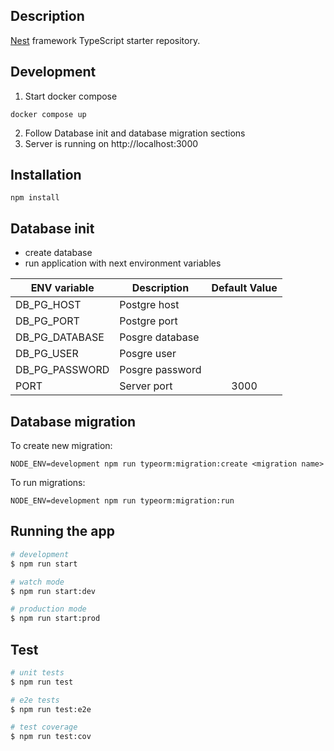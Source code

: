 ## Description


[Nest](https://github.com/nestjs/nest) framework TypeScript starter repository.

## Development

1. Start docker compose
```shell
docker compose up
```
2. Follow Database init and database migration sections
3. Server is running on http://localhost:3000

## Installation

```shell
npm install
```

## Database init

- create database
- run application with next environment variables

| ENV variable   |Description      | Default Value |
|----------------|-----------------|:-------------:|
| DB_PG_HOST     | Postgre host    |               |
| DB_PG_PORT     | Postgre port    |               |
| DB_PG_DATABASE | Posgre database |               |
| DB_PG_USER     | Posgre user     |               |   
| DB_PG_PASSWORD | Posgre password |               |
| PORT           | Server port     | 3000          |

## Database migration

To create new migration:
```shell
NODE_ENV=development npm run typeorm:migration:create <migration name>
```

To run migrations:
```shell
NODE_ENV=development npm run typeorm:migration:run
```

## Running the app

```bash
# development
$ npm run start

# watch mode
$ npm run start:dev

# production mode
$ npm run start:prod
```

## Test

```bash
# unit tests
$ npm run test

# e2e tests
$ npm run test:e2e

# test coverage
$ npm run test:cov
```
